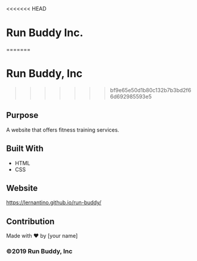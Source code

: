 <<<<<<< HEAD
# Run Buddy Inc.
=======
# Run Buddy, Inc
>>>>>>> bf9e65e50d1b80c132b7b3bd2f66d692985593e5

## Purpose
A website that offers fitness training services. 

## Built With
* HTML
* CSS

## Website
https://lernantino.github.io/run-buddy/

## Contribution
Made with ❤️ by [your name]

### ©️2019 Run Buddy, Inc 
